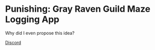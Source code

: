 # Punishing: Gray Raven Guild Maze Logging App

Why did I even propose this idea?

[Discord](https://discord.gg/turu)
